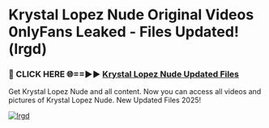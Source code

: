# Krystal Lopez Nude Original Videos 0nlyFans Leaked - Files Updated! (lrgd)

<h3>🔴 CLICK HERE 🌐==►► <a href="https://tinyurl.com/5h6xmrr3" rel="nofollow">Krystal Lopez Nude Updated Files</a></h3>

Get Krystal Lopez Nude and all content. Now you can access all videos and pictures of Krystal Lopez Nude. New Updated Files 2025!

[![lrgd](https://i.imgur.com/KVD873Z.gif)](https://tinyurl.com/5h6xmrr3)
